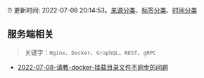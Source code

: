:alarm_clock: 更新时间: 2022-07-08 20:14:53。[来源分类](../README.md)、[标签分类](../TAGS.md)、[时间分类](../TIMELINE.md)

## 服务端相关


> 关键字：`Nginx`、`Docker`、`GraphQL`、`REST`、`gRPC`



- [2022-07-08-请教-docker-挂载目录文件不同步的问题](https://www.v2ex.com/t/865029) 